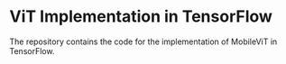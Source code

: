 # ViT Implementation in TensorFlow
The repository contains the code for the implementation of MobileViT in TensorFlow.
